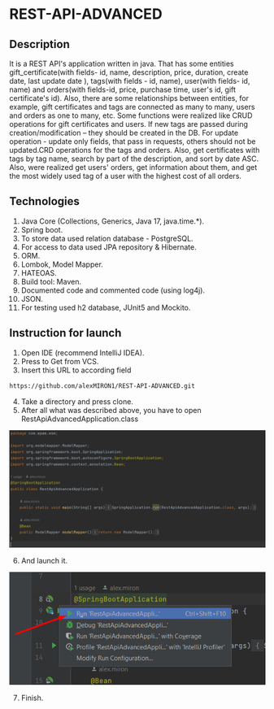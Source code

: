 # REST-API-ADVANCED

## Description

It is a REST API's application written in java. That has some entities gift_certificate(with fields- id, name, description, price, duration, create date, last update date ), tags(with fields - id, name), user(with fields- id, name) and orders(with fields-id, price, purchase time, user's id, gift certificate's id). Also, there are some relationships between entities, for example, gift certificates and tags are connected as many to many, users and orders as one to many, etc. Some functions were realized like CRUD operations for gift certificates and users. If new tags are passed during creation/modification – they should be created in the DB. For update operation - update only fields, that pass in requests, others should not be updated.CRD operations for the tags and orders. Also, get certificates with tags by tag name, search by part of the description, and sort by date ASC. Also, were realized get users' orders, get information about them, and get the most widely used tag of a user with the highest cost of all orders.
## Technologies
1. Java Core (Collections, Generics, Java 17, java.time.*).
2. Spring boot.
3. To store data used relation database - PostgreSQL.
4. For access to data used JPA repository & Hibernate.
5. ORM.
6. Lombok, Model Mapper.
7. HATEOAS.
8. Build tool: Maven.
9. Documented code and commented code (using log4j).
10. JSON.
11. For testing used h2 database, JUnit5 and Mockito.

## Instruction for launch
1. Open IDE (recommend IntelliJ IDEA).
2. Press to Get from VCS.
3. Insert this URL to according field

```bash
https://github.com/alexMIRON1/REST-API-ADVANCED.git
```
4. Take a directory and press clone.
5. After all what was described above, you have to open RestApiAdvancedApplication.class

![MyImage](images/rest_api_advanced_application_class.png)

6. And launch it.

![MyImage](images/launch.png)

7. Finish.